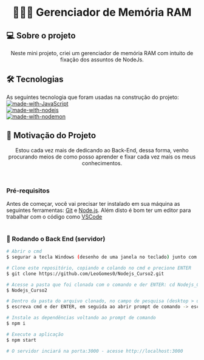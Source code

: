 <h1 align="center">🧑🏿‍💻 Gerenciador de Memória RAM</h1>

## 💻 Sobre o projeto
<p align="center">Neste mini projeto, criei um gerenciador de memória RAM com intuito de fixação dos assuntos de NodeJs.</p>

## 🛠 Tecnologias

As seguintes tecnologia que foram usadas na construção do projeto: <br>
[![made-with-JavaScript](https://img.shields.io/badge/Made%20with-JavaScript-1f425f.svg)](https://www.javascript.com/) <br>
[![made-with-nodejs](https://img.shields.io/badge/Made%20with-Node.js-1f425f.svg)](https://nodejs.org/en) <br>
[![made-with-nodemon](https://img.shields.io/badge/Made%20with-Nodemon-1f425f.svg)](https://nodemon.io/) <br>


## 🚀 Motivação do Projeto
<p align="center">Estou cada vez mais de dedicando ao Back-End, dessa forma, venho procurando meios de como posso aprender e fixar cada vez mais os meus conhecimentos.</p> <br>

### Pré-requisitos

Antes de começar, você vai precisar ter instalado em sua máquina as seguintes ferramentas:
[Git](https://git-scm.com) e [Node.js](https://nodejs.org/en). 
Além disto é bom ter um editor para trabalhar com o código como [VSCode](https://code.visualstudio.com/)
<br>
<br>
### 🎲 Rodando o Back End (servidor)

```bash
# Abrir o cmd
$ segurar a tecla Windows (desenho de uma janela no teclado) junto com a letra R e em seguida escreva: cmd

# Clone este repositório, copiando e colando no cmd e precione ENTER
$ git clone https://github.com/LeoGomes0/Nodejs_Curso2.git

# Acesse a pasta que foi clonada com o comando e der ENTER: cd Nodejs_Curso2
$ Nodejs_Curso2

# Dentro da pasta do arquivo clonado, no campo de pesquisa (desktop > user > área de trabalho > Nodejs_Curso2)
$ escreva cmd e der ENTER, em seguida ao abrir prompt de comando -> escreva exatamente: code .

# Instale as dependências voltando ao prompt de comando
$ npm i

# Execute a aplicação
$ npm start

# O servidor inciará na porta:3000 - acesse http://localhost:3000
```

